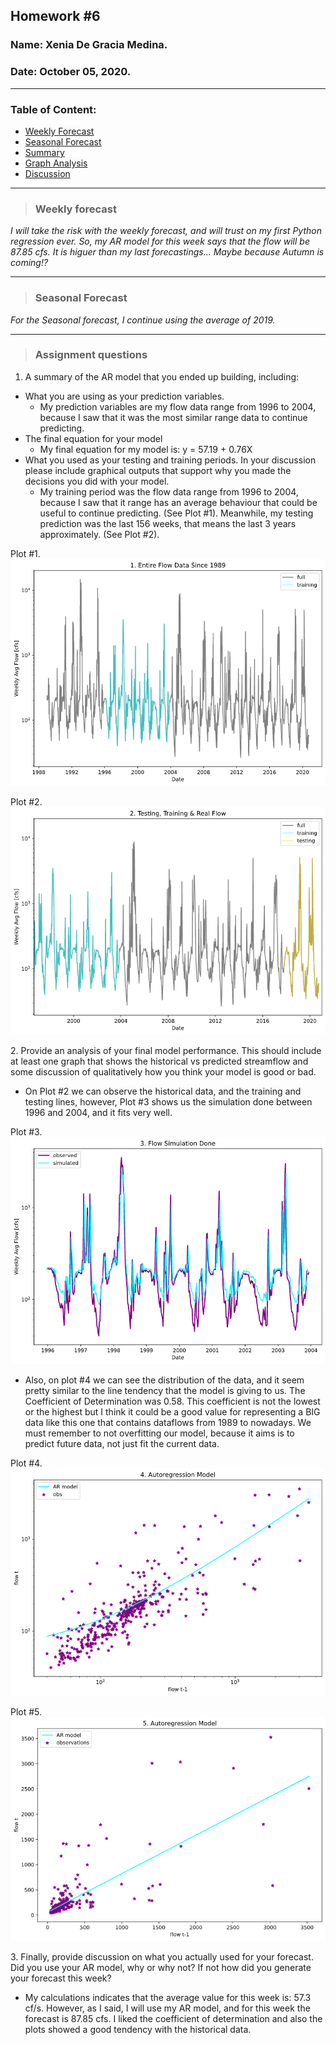 

## Homework #6
### Name: Xenia De Gracia Medina.
### Date: October 05, 2020.


---
### Table of Content:
- [ Weekly Forecast](#weekly)
- [ Seasonal Forecast](#seasonal)
- [ Summary](#Q1)
- [ Graph Analysis](#Q2)
- [ Discussion](#Q3)


---
<a name="weekly"></a>
>### **Weekly forecast**

*I will take the risk with the weekly forecast, and will trust on my first Python regression ever. So,  my AR model for this week says that the flow will be 87.85 cfs. It is higuer than my last forecastings... Maybe because Autumn is coming!?*


---
<a name="seasonal"></a>
>### **Seasonal Forecast**

*For the Seasonal forecast, I continue using the average of 2019.*


---
>### **Assignment questions**


<a name="Q1"></a>
1. A summary of the AR model that you ended up building, including: 

- What you are using as your prediction variables.
  - My prediction variables are my flow data range from 1996 to 2004, because I saw that it was the most similar range data to continue predicting.
- The final equation for your model
  - My final equation for my model is: y = 57.19 + 0.76X
- What you used as your testing and training periods. In your discussion please include graphical outputs that support why you made the decisions you did with your model.
  - My training period was the flow data range from 1996 to 2004, because I saw that it range has an average behaviour that could be useful to continue predicting. (See Plot #1). Meanwhile, my testing prediction was the last 156 weeks, that means the last 3 years approximately. (See Plot #2).

Plot #1.
![](assets/DeGraciaMedina_HW6-ed83573a.png)

Plot #2.
![](assets/DeGraciaMedina_HW6-ab7bc477.png)


<a name="Q2"></a>
2. Provide an analysis of your final model performance. This should include at least one graph that shows the historical vs predicted streamflow and some discussion of qualitatively how you think your model is good or bad.
- On Plot #2 we can observe the historical data, and the training and testing lines, however, Plot #3 shows us the simulation done between 1996 and 2004, and it fits very well.

Plot #3.
![](assets/DeGraciaMedina_HW6-9d9a9890.png)

- Also, on plot #4 we can see the distribution of the data, and it seem pretty similar to the line tendency that the model is giving to us. The Coefficient of Determination was 0.58. This coefficient is not the lowest or the highest but I think it could be a good value for representing a BIG data like this one that contains dataflows from 1989 to nowadays. We must remember to not overfitting our model, because it aims is to predict future data, not just fit the current data.

Plot #4.
![](assets/DeGraciaMedina_HW6-e1cb49ed.png)

Plot #5.
![](assets/DeGraciaMedina_HW6-847ab37e.png)


<a name="Q3"></a>
3. Finally, provide discussion on what you actually used for your forecast. Did you use your AR model, why or why not? If not how did you generate your forecast this week?
  - My calculations indicates that the average value for this week is: 
  57.3 cf/s. However, as I said, I will use my AR model, and for this week the forecast is 87.85 cfs. I liked the coefficient of determination and also the plots showed a good tendency with the historical data.

